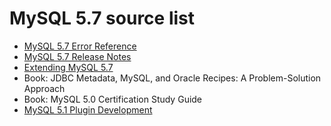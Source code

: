 # MySQL 5.7 source list

* [MySQL 5.7 Error Reference](https://downloads.mysql.com/docs/mysql-errors-5.7-en.pdf)
* [MySQL 5.7 Release Notes](https://downloads.mysql.com/docs/mysql-5.7-relnotes-en.pdf)
* [Extending MySQL 5.7](https://downloads.mysql.com/docs/extending-mysql-5.7-en.pdf)
* Book: JDBC Metadata, MySQL, and Oracle Recipes: A Problem-Solution Approach
* Book: MySQL 5.0 Certification Study Guide
* [MySQL 5.1 Plugin Development](https://www.packtpub.com/product/mysql-5-1-plugin-development/9781849510608)
